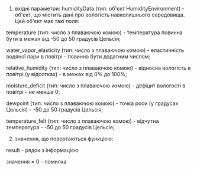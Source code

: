 
1) вхідні параметри:
humidityData (тип: об'єкт HumidityEnvironment) - об'єкт, що містить дані про вологість навколишнього середовища. Цей об'єкт має такі поля:

temperature (тип: число з плаваючою комою) - температура повинна бути в межах від -50 до 50 градусів Цельсія;

water_vapor_elasticity (тип: число з плаваючою комою) - еластичність водяної пари в повітрі - повинна бути додатним числом;

relative_humidity (тип: число з плаваючою комою) - відносна вологість в повітрі (у відсотках) - в межах від 0% до 100%;

moisture_deficit (тип: число з плаваючою комою) - дефіцит вологості в повітрі - не менше 0;

dewpoint (тип: число з плаваючою комою) - точка роси (у градусах Цельсія) - -50 до 50 градусів Цельсія;

temperature_felt (тип: число з плаваючою комою) - відчутна температура - -50 до 50 градусів Цельсія;

2) значення, що повертаються функцією:

result - рядок з інформацією

значення = 0 - помилка
